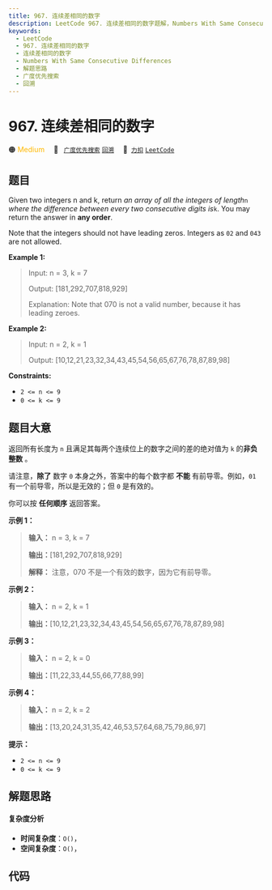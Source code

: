 ```yaml
---
title: 967. 连续差相同的数字
description: LeetCode 967. 连续差相同的数字题解，Numbers With Same Consecutive Differences，包含解题思路、复杂度分析以及完整的 JavaScript 代码实现。
keywords:
  - LeetCode
  - 967. 连续差相同的数字
  - 连续差相同的数字
  - Numbers With Same Consecutive Differences
  - 解题思路
  - 广度优先搜索
  - 回溯
---
```


# 967. 连续差相同的数字

🟠 <font color=#ffb800>Medium</font>&emsp; 🔖&ensp; [`广度优先搜索`](/tag/breadth-first-search.md) [`回溯`](/tag/backtracking.md)&emsp; 🔗&ensp;[`力扣`](https://leetcode.cn/problems/numbers-with-same-consecutive-differences) [`LeetCode`](https://leetcode.com/problems/numbers-with-same-consecutive-differences)

## 题目

Given two integers n and k, return _an array of all the integers of length_`n`
_where the difference between every two consecutive digits is_`k`. You may
return the answer in **any order**.

Note that the integers should not have leading zeros. Integers as `02` and
`043` are not allowed.



**Example 1:**

> Input: n = 3, k = 7
> 
> Output: [181,292,707,818,929]
> 
> Explanation: Note that 070 is not a valid number, because it has leading zeroes.

**Example 2:**

> Input: n = 2, k = 1
> 
> Output: [10,12,21,23,32,34,43,45,54,56,65,67,76,78,87,89,98]

**Constraints:**

  * `2 <= n <= 9`
  * `0 <= k <= 9`


## 题目大意

返回所有长度为 `n` 且满足其每两个连续位上的数字之间的差的绝对值为 `k` 的**非负整数** 。

请注意，**除了** 数字 `0` 本身之外，答案中的每个数字都 **不能** 有前导零。例如，`01` 有一个前导零，所以是无效的；但 `0` 是有效的。

你可以按 **任何顺序** 返回答案。



**示例 1：**

> 
> 
> 
> 
> 
> **输入：** n = 3, k = 7
> 
> **输出：**[181,292,707,818,929]
> 
> **解释：** 注意，070 不是一个有效的数字，因为它有前导零。
> 
> 

**示例 2：**

> 
> 
> 
> 
> 
> **输入：** n = 2, k = 1
> 
> **输出：**[10,12,21,23,32,34,43,45,54,56,65,67,76,78,87,89,98]

**示例 3：**

> 
> 
> 
> 
> 
> **输入：** n = 2, k = 0
> 
> **输出：**[11,22,33,44,55,66,77,88,99]
> 
> 

**示例 4：**

> 
> 
> 
> 
> 
> **输入：** n = 2, k = 2
> 
> **输出：**[13,20,24,31,35,42,46,53,57,64,68,75,79,86,97]
> 
> 



**提示：**

  * `2 <= n <= 9`
  * `0 <= k <= 9`


## 解题思路

#### 复杂度分析

- **时间复杂度**：`O()`，
- **空间复杂度**：`O()`，

## 代码

```javascript

```
